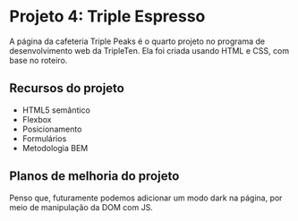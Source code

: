 # Projeto 4: Triple Espresso

A página da cafeteria Triple Peaks é o quarto projeto no programa de desenvolvimento web da TripleTen. Ela foi criada usando HTML e CSS, com base no roteiro.

## Recursos do projeto

- HTML5 semântico
- Flexbox
- Posicionamento
- Formulários
- Metodologia BEM

## Planos de melhoria do projeto

Penso que, futuramente podemos adicionar um modo dark na página, por meio de manipulação da DOM com JS.
